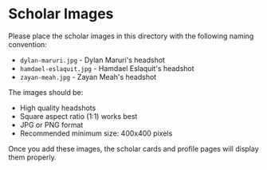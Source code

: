 # Scholar Images

Please place the scholar images in this directory with the following naming convention:

- `dylan-maruri.jpg` - Dylan Maruri's headshot
- `hamdael-eslaquit.jpg` - Hamdael Eslaquit's headshot
- `zayan-meah.jpg` - Zayan Meah's headshot

The images should be:
- High quality headshots
- Square aspect ratio (1:1) works best
- JPG or PNG format
- Recommended minimum size: 400x400 pixels

Once you add these images, the scholar cards and profile pages will display them properly. 